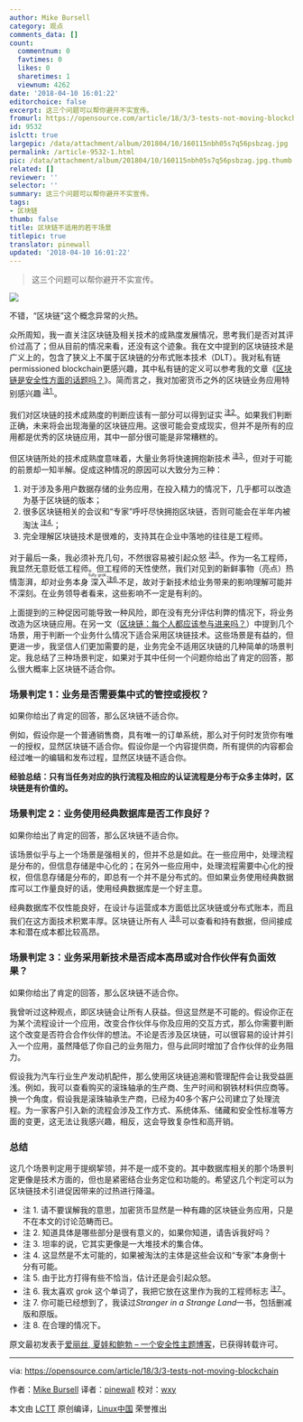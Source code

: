 ```yaml
---
author: Mike Bursell
category: 观点
comments_data: []
count:
  commentnum: 0
  favtimes: 0
  likes: 0
  sharetimes: 1
  viewnum: 4262
date: '2018-04-10 16:01:22'
editorchoice: false
excerpt: 这三个问题可以帮你避开不实宣传。
fromurl: https://opensource.com/article/18/3/3-tests-not-moving-blockchain
id: 9532
islctt: true
largepic: /data/attachment/album/201804/10/160115nbh05s7q56psbzag.jpg
permalink: /article-9532-1.html
pic: /data/attachment/album/201804/10/160115nbh05s7q56psbzag.jpg.thumb.jpg
related: []
reviewer: ''
selector: ''
summary: 这三个问题可以帮你避开不实宣传。
tags:
- 区块链
thumb: false
title: 区块链不适用的若干场景
titlepic: true
translator: pinewall
updated: '2018-04-10 16:01:22'
---
```



> 
> 这三个问题可以帮你避开不实宣传。
> 
> 
> 


![](/data/attachment/album/201804/10/160115nbh05s7q56psbzag.jpg)


不错，“区块链”这个概念异常的火热。


众所周知，我一直关注区块链及相关技术的成熟度发展情况，思考我们是否对其评价过高了；但从目前的情况来看，还没有这个迹象。我在文中提到的区块链技术是广义上的，包含了狭义上不属于区块链的分布式账本技术（DLT）。我对私有链permissioned blockchain更感兴趣，其中私有链的定义可以参考我的文章《[区块链是安全性方面的话题吗？](https://opensource.com/article/17/12/blockchain-security-topic)》。简而言之，我对加密货币之外的区块链业务应用特别感兴趣<sup> <a href="#footnote1">  注1 </a></sup> 。


我们对区块链的技术成熟度的判断应该有一部分可以得到证实<sup> <a href="#footnote2">  注2 </a></sup> 。如果我们判断正确，未来将会出现海量的区块链应用。这很可能会变成现实，但并不是所有的应用都是优秀的区块链应用，其中一部分很可能是非常糟糕的。


但区块链所处的技术成熟度意味着，大量业务将快速拥抱新技术<sup> <a href="#footnote3">  注3 </a></sup> ，但对于可能的前景却一知半解。促成这种情况的原因可以大致分为三种：


1. 对于涉及多用户数据存储的业务应用，在投入精力的情况下，几乎都可以改造为基于区块链的版本；
2. 很多区块链相关的会议和“专家”呼吁尽快拥抱区块链，否则可能会在半年内被淘汰<sup> <a href="#footnote4">  注4 </a></sup> ；
3. 完全理解区块链技术是很难的，支持其在企业中落地的往往是工程师。


对于最后一条，我必须补充几句，不然很容易被引起众怒<sup> <a href="#footnote5">  注5 </a></sup> 。作为一名工程师，我显然无意贬低工程师。但工程师的天性使然，我们对见到的新鲜事物（亮点）热情澎湃，却对业务本身<ruby> 深入 <rt>  fully grok </rt></ruby><sup> <a href="#footnote6">  注6 </a></sup> 不足，故对于新技术给业务带来的影响理解可能并不深刻。在业务领导者看来，这些影响不一定是有利的。


上面提到的三种促因可能导致一种风险，即在没有充分评估利弊的情况下，将业务改造为区块链应用。在另一文（[区块链：每个人都应该参与进来吗？](https://aliceevebob.com/2017/09/12/blockchain-should-we-all-play/)）中提到几个场景，用于判断一个业务什么情况下适合采用区块链技术。这些场景是有益的，但更进一步，我坚信人们更加需要的是，业务完全不适用区块链的几种简单的场景判定。我总结了三种场景判定，如果对于其中任何一个问题你给出了肯定的回答，那么很大概率上区块链不适合你。


### 场景判定 1：业务是否需要集中式的管控或授权？


如果你给出了肯定的回答，那么区块链不适合你。


例如，假设你是一个普通销售商，具有唯一的订单系统，那么对于何时发货你有唯一的授权，显然区块链不适合你。假设你是一个内容提供商，所有提供的内容都会经过唯一的编辑和发布过程，显然区块链不适合你。


**经验总结：只有当任务对应的执行流程及相应的认证流程是分布于众多主体时，区块链是有价值的。**


### 场景判定 2：业务使用经典数据库是否工作良好？


如果你给出了肯定的回答，那么区块链不适合你。


该场景似乎与上一个场景是强相关的，但并不总是如此。在一些应用中，处理流程是分布的，但信息存储是中心化的；在另外一些应用中，处理流程需要中心化的授权，但信息存储是分布的，即总有一个并不是分布式的。但如果业务使用经典数据库可以工作量良好的话，使用经典数据库是一个好主意。


经典数据库不仅性能良好，在设计与运营成本方面低比区块链或分布式账本，而且我们在这方面技术积累丰厚。区块链让所有人<sup> <a href="#footnote8">  注8 </a></sup> 可以查看和持有数据，但间接成本和潜在成本都比较高昂。


### 场景判定 3：业务采用新技术是否成本高昂或对合作伙伴有负面效果？


如果你给出了肯定的回答，那么区块链不适合你。


我曾听过这种观点，即区块链会让所有人获益。但这显然是不可能的。假设你正在为某个流程设计一个应用，改变合作伙伴与你及应用的交互方式，那么你需要判断这个改变是否符合合作伙伴的想法。不论是否涉及区块链，可以很容易的设计并引入一个应用，虽然降低了你自己的业务阻力，但与此同时增加了合作伙伴的业务阻力。


假设我为汽车行业生产发动机配件，那么使用区块链追溯和管理配件会让我受益匪浅。例如，我可以查看购买的滚珠轴承的生产商、生产时间和钢铁材料供应商等。换一个角度，假设我是滚珠轴承生产商，已经为40多个客户公司建立了处理流程。为一家客户引入新的流程会涉及工作方式、系统体系、储藏和安全性标准等方面的变更，这无法让我感兴趣，相反，这会导致复杂性和高开销。


### 总结


这几个场景判定用于提纲挈领，并不是一成不变的。其中数据库相关的那个场景判定更像是技术方面的，但也是紧密结合业务定位和功能的。希望这几个判定可以为区块链技术引进促因带来的过热进行降温。


* 注 1. 请不要误解我的意思，加密货币显然是一种有趣的区块链业务应用，只是不在本文的讨论范畴而已。
* 注 2. 知道具体是哪些部分是很有意义的，如果你知道，请告诉我好吗？
* 注 3. 坦率的说，它其实更像是一大堆技术的集合体。
* 注 4. 这显然是不太可能的，如果被淘汰的主体是这些会议和“专家”本身倒十分有可能。
* 注 5. 由于比方打得有些不恰当，估计还是会引起众怒。
* 注 6. 我太喜欢 grok 这个单词了，我把它放在这里作为我的工程师标志<sup> <a href="#footnote7">  注7 </a></sup> 。
* 注 7. 你可能已经想到了，我读过*Stranger in a Strange Land*一书，包括删减版和原版。
* 注 8. 在合理的情况下。


原文最初发表于[爱丽丝, 夏娃和鲍勃 – 一个安全性主题博客](https://aliceevebob.com/2018/02/13/3-tests-for-not-moving-to-blockchain/)，已获得转载许可。




---


via: <https://opensource.com/article/18/3/3-tests-not-moving-blockchain>


作者：[Mike Bursell](https://opensource.com/users/mikecamel) 译者：[pinewall](https://github.com/pinewall) 校对：[wxy](https://github.com/wxy)


本文由 [LCTT](https://github.com/LCTT/TranslateProject) 原创编译，[Linux中国](https://linux.cn/) 荣誉推出